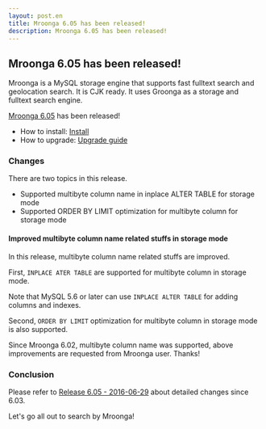 ```yaml
---
layout: post.en
title: Mroonga 6.05 has been released!
description: Mroonga 6.05 has been released!
---
```


## Mroonga 6.05 has been released!

Mroonga is a MySQL storage engine that supports fast fulltext search
and geolocation search. It is CJK ready. It uses Groonga as a storage
and fulltext search engine.

[Mroonga 6.05](/docs/news.html#release-6.05) has been released!

  * How to install: [Install](/docs/install.html)
  * How to upgrade: [Upgrade guide](/docs/upgrade.html)

### Changes

There are two topics in this release.

  * Supported multibyte column name in inplace ALTER TABLE for storage mode
  * Supported ORDER BY LIMIT optimization for multibyte column for storage mode

#### Improved multibyte column name related stuffs in storage mode

In this release, multibyte column name related stuffs are improved.

First, `INPLACE ATER TABLE` are supported for multibyte column in storage mode.

Note that MySQL 5.6 or later can use `INPLACE ALTER TABLE` for adding columns and indexes.

Second, `ORDER BY LIMIT` optimization for multibyte column in storage mode is also supported.

Since Mroonga 6.02, multibyte column name was supported, above improvements are requested from Mroonga user. Thanks!

### Conclusion

Please refer to [Release 6.05 - 2016-06-29](/docs/news.html#release-6.05) about detailed changes since 6.03.

Let's go all out to search by Mroonga!
